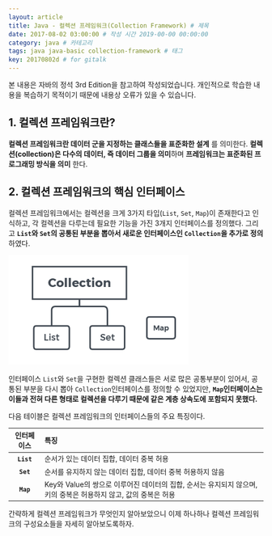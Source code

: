 ```yaml
---
layout: article
title: Java - 컬렉션 프레임워크(Collection Framework) # 제목
date: 2017-08-02 03:00:00 # 작성 시간 2019-00-00 00:00:00
category: java # 카테고리
tags: java java-basic collection-framework # 태그
key: 20170802d # for gitalk
---
```


<!--more-->

본 내용은 자바의 정석 3rd Edition을 참고하여 작성되었습니다. 개인적으로 학습한 내용을 복습하기 목적이기 때문에 내용상 오류가 있을 수 있습니다.

## 1. 컬렉션 프레임워크란?
**컬렉션 프레임워크란 데이터 군을 지정하는 클래스들을 표준화한 설계** 를 의미한다. **컬렉션(collection)은 다수의 데이터, 즉 데이터 그룹을 의미**하며 **프레임워크는 표준화된 프로그래밍 방식을 의미** 한다.

## 2. 컬렉션 프레임워크의 핵심 인터페이스

컬렉션 프레임워크에서는 컬렉션을 크게 3가지 타입(`List`, `Set`, `Map`)이 존재한다고 인식하고, 각 컬렉션을 다루는데 필요한 기능을 가진 3개지 인터페이스를 정의했다. 그리고 **`List`와 `Set`의 공통된 부분을 뽑아서 새로운 인터페이스인 `Collection`을 추가로 정의** 하였다.

![collection](https://raw.githubusercontent.com/walbatrossw/TIL/master/03_pl/java/stadard-of-java/11_collection_framework/img/collection_layer.png)

인터페이스 `List`와 `Set`을 구현한 컬렉션 클래스들은 서로 많은 공통부분이 있어서, 공통된 부분을 다시 뽑아 `Collection`인터페이스를 정의할 수 있었지만, **`Map`인터페이스는 이들과 전혀 다른 형태로 컬렉션을 다루기 때문에 같은 계층 상속도에 포함되지 못했다.**

다음 테이블은 컬렉션 프레임워크의 인터페이스들의 주요 특징이다.

|인터페이스|특징|
|:---:|:---|
|**`List`**|순서가 있는 데이터 집합, 데이터 중복 허용|
|**`Set`**|순서를 유지하지 않는 데이터 집합, 데이터 중복 허용하지 않음|
|**`Map`**|Key와 Value의 쌍으로 이루어진 데이터의 집합, 순서는 유지되지 않으며, 키의 중복은 허용하지 않고, 값의 중복은 허용|

간략하게 컬렉션 프레임워크가 무엇인지 알아보았으니 이제 하나하나 컬렉션 프레임워크의 구성요소들을 자세히 알아보도록하자.
